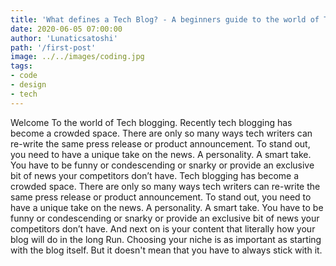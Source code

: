 ```yaml
---
title: 'What defines a Tech Blog? - A beginners guide to the world of Tech blogging'
date: 2020-06-05 07:00:00
author: 'Lunaticsatoshi'
path: '/first-post'
image: ../../images/coding.jpg
tags:
- code
- design
- tech
---
```


Welcome To the world of Tech blogging. Recently tech blogging has become a crowded space. There are only so many ways tech writers can re-write the same press release or product announcement. To stand out, you need to have a unique take on the news. A personality. A smart take. You have to be funny or condescending or snarky or provide an exclusive bit of news your competitors don’t have.
Tech blogging has become a crowded space. There are only so many ways tech writers can re-write the same press release or product announcement. To stand out, you need to have a unique take on the news. A personality. A smart take. You have to be funny or condescending or snarky or provide an exclusive bit of news your competitors don’t have.
And next on is your content that literally how your blog will do in the long Run. Choosing your niche is as important as starting with the blog itself. But it doesn't mean that you have to always stick with it.